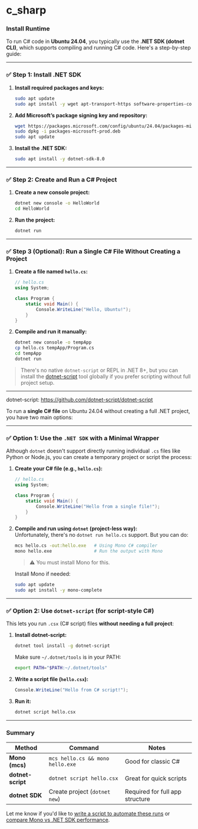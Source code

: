 # c_sharp

### Install Runtime

To run C# code in **Ubuntu 24.04**, you typically use the **.NET SDK (dotnet CLI)**, which supports compiling and running C# code. Here's a step-by-step guide:

---

### ✅ Step 1: Install .NET SDK

1. **Install required packages and keys:**

   ```bash
   sudo apt update
   sudo apt install -y wget apt-transport-https software-properties-common
   ```

2. **Add Microsoft’s package signing key and repository:**

   ```bash
   wget https://packages.microsoft.com/config/ubuntu/24.04/packages-microsoft-prod.deb
   sudo dpkg -i packages-microsoft-prod.deb
   sudo apt update
   ```

3. **Install the .NET SDK:**

   ```bash
   sudo apt install -y dotnet-sdk-8.0
   ```

---

### ✅ Step 2: Create and Run a C# Project

1. **Create a new console project:**

   ```bash
   dotnet new console -o HelloWorld
   cd HelloWorld
   ```

2. **Run the project:**

   ```bash
   dotnet run
   ```

---

### ✅ Step 3 (Optional): Run a Single C# File Without Creating a Project

1. **Create a file named `hello.cs`:**

   ```csharp
   // hello.cs
   using System;

   class Program {
       static void Main() {
           Console.WriteLine("Hello, Ubuntu!");
       }
   }
   ```

2. **Compile and run it manually:**

   ```bash
   dotnet new console -o tempApp
   cp hello.cs tempApp/Program.cs
   cd tempApp
   dotnet run
   ```

> There's no native `dotnet-script` or REPL in .NET 8+, but you can install the [dotnet-script](https://github.com/dotnet-script/dotnet-script) tool globally if you prefer scripting without full project setup.

---

dotnet-script: https://github.com/dotnet-script/dotnet-script

To run a **single C# file** on Ubuntu 24.04 without creating a full .NET project, you have two main options:

---

### ✅ Option 1: Use the `.NET SDK` with a Minimal Wrapper

Although `dotnet` doesn't support directly running individual `.cs` files like Python or Node.js, you can create a temporary project or script the process:

1. **Create your C# file (e.g., `hello.cs`):**

   ```csharp
   // hello.cs
   using System;

   class Program {
       static void Main() {
           Console.WriteLine("Hello from a single file!");
       }
   }
   ```

2. **Compile and run using `dotnet` (project-less way):**  
   Unfortunately, there's no `dotnet run hello.cs` support. But you can do:

   ```bash
   mcs hello.cs -out:hello.exe   # Using Mono C# compiler
   mono hello.exe                # Run the output with Mono
   ```

   > ⚠️ You must install Mono for this.

   Install Mono if needed:

   ```bash
   sudo apt update
   sudo apt install -y mono-complete
   ```

---

### ✅ Option 2: Use `dotnet-script` (for script-style C#)

This lets you run `.csx` (C# script) files **without needing a full project**:

1. **Install dotnet-script:**

   ```bash
   dotnet tool install -g dotnet-script
   ```

   Make sure `~/.dotnet/tools` is in your PATH:

   ```bash
   export PATH="$PATH:~/.dotnet/tools"
   ```

2. **Write a script file (`hello.csx`):**

   ```csharp
   Console.WriteLine("Hello from C# script!");
   ```

3. **Run it:**

   ```bash
   dotnet script hello.csx
   ```

---

### Summary

| Method            | Command                          | Notes                           |
| ----------------- | -------------------------------- | ------------------------------- |
| **Mono (mcs)**    | `mcs hello.cs && mono hello.exe` | Good for classic C#             |
| **dotnet-script** | `dotnet script hello.csx`        | Great for quick scripts         |
| **dotnet SDK**    | Create project (`dotnet new`)    | Required for full app structure |

Let me know if you'd like to [write a script to automate these runs](https://chatgpt.com/c/f) or [compare Mono vs .NET SDK performance](https://chatgpt.com/c/f).

```

```
